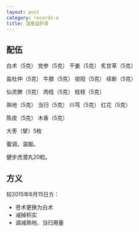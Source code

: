 ```yaml
---
layout: post
category: records-a
title: 温里益肝肾
---
```


## 配伍 ##

白术（5克） 党参（5克） 干姜（5克） 炙甘草（5克）

盐杜仲（5克） 牛膝（5克） 锁阳（5克） 续断（5克）

仙灵脾（5克） 肉桂（5克） 桂枝（5克）

熟地（5克） 当归（5克） 川芎（5克） 红花（5克）

陈皮（5克） 木香（5克）

大枣（擘）5枚

蜜调，温服。

健步虎潜丸20粒。

## 方义 ##

较2015年6月15日方：

- 苍术更换为白术
- 减掉枳实
- 调减熟地、当归用量
